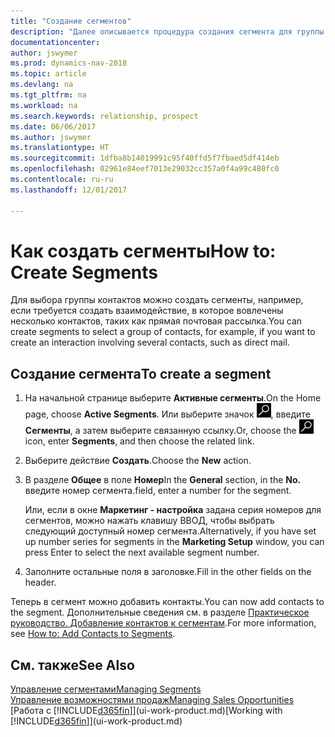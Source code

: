 ```yaml
---
title: "Создание сегментов"
description: "Далее описывается процедура создания сегмента для группы контактов в Dynamics NAV, например, чтобы обращаться к нескольким контактам с помощью прямой почтовой рассылки."
documentationcenter: 
author: jswymer
ms.prod: dynamics-nav-2018
ms.topic: article
ms.devlang: na
ms.tgt_pltfrm: na
ms.workload: na
ms.search.keywords: relationship, prospect
ms.date: 06/06/2017
ms.author: jswymer
ms.translationtype: HT
ms.sourcegitcommit: 1dfba8b14019991c95f40ffd5f7fbaed5df414eb
ms.openlocfilehash: 02961e84eef7013e29032cc357a0f4a99c480fc0
ms.contentlocale: ru-ru
ms.lasthandoff: 12/01/2017

---
```

# <a name="how-to-create-segments"></a><span data-ttu-id="a5aa1-103">Как создать сегменты</span><span class="sxs-lookup"><span data-stu-id="a5aa1-103">How to: Create Segments</span></span>
<span data-ttu-id="a5aa1-104">Для выбора группы контактов можно создать сегменты, например, если требуется создать взаимодействие, в которое вовлечены несколько контактов, таких как прямая почтовая рассылка.</span><span class="sxs-lookup"><span data-stu-id="a5aa1-104">You can create segments to select a group of contacts, for example, if you want to create an interaction involving several contacts, such as direct mail.</span></span>

## <a name="to-create-a-segment"></a><span data-ttu-id="a5aa1-105">Создание сегмента</span><span class="sxs-lookup"><span data-stu-id="a5aa1-105">To create a segment</span></span>
1. <span data-ttu-id="a5aa1-106">На начальной странице выберите **Активные сегменты**.</span><span class="sxs-lookup"><span data-stu-id="a5aa1-106">On the Home page, choose **Active Segments**.</span></span> <span data-ttu-id="a5aa1-107">Или выберите значок ![Поиск страницы или отчета](media/ui-search/search_small.png "Значок поиска страницы или отчета"), введите **Сегменты**, а затем выберите связанную ссылку.</span><span class="sxs-lookup"><span data-stu-id="a5aa1-107">Or, choose the ![Search for Page or Report](media/ui-search/search_small.png "Search for Page or Report icon") icon, enter **Segments**, and then choose the related link.</span></span>
2. <span data-ttu-id="a5aa1-108">Выберите действие **Создать**.</span><span class="sxs-lookup"><span data-stu-id="a5aa1-108">Choose the **New** action.</span></span>
3. <span data-ttu-id="a5aa1-109">В разделе **Общее** в поле **Номер**</span><span class="sxs-lookup"><span data-stu-id="a5aa1-109">In the **General** section, in the **No.**</span></span> <span data-ttu-id="a5aa1-110">введите номер сегмента.</span><span class="sxs-lookup"><span data-stu-id="a5aa1-110">field, enter a number for the segment.</span></span>

    <span data-ttu-id="a5aa1-111">Или, если в окне **Маркетинг - настройка** задана серия номеров для сегментов, можно нажать клавишу ВВОД, чтобы выбрать следующий доступный номер сегмента.</span><span class="sxs-lookup"><span data-stu-id="a5aa1-111">Alternatively, if you have set up number series for segments in the **Marketing Setup** window, you can press Enter to select the next available segment number.</span></span>
4. <span data-ttu-id="a5aa1-112">Заполните остальные поля в заголовке.</span><span class="sxs-lookup"><span data-stu-id="a5aa1-112">Fill in the other fields on the header.</span></span>

<span data-ttu-id="a5aa1-113">Теперь в сегмент можно добавить контакты.</span><span class="sxs-lookup"><span data-stu-id="a5aa1-113">You can now add contacts to the segment.</span></span> <span data-ttu-id="a5aa1-114">Дополнительные сведения см. в разделе [Практическое руководство. Добавление контактов к сегментам](marketing-add-contact-segment.md).</span><span class="sxs-lookup"><span data-stu-id="a5aa1-114">For more information, see [How to: Add Contacts to Segments](marketing-add-contact-segment.md).</span></span>

## <a name="see-also"></a><span data-ttu-id="a5aa1-115">См. также</span><span class="sxs-lookup"><span data-stu-id="a5aa1-115">See Also</span></span>
[<span data-ttu-id="a5aa1-116">Управление сегментами</span><span class="sxs-lookup"><span data-stu-id="a5aa1-116">Managing Segments</span></span>](marketing-segments.md)  
[<span data-ttu-id="a5aa1-117">Управление возможностями продаж</span><span class="sxs-lookup"><span data-stu-id="a5aa1-117">Managing Sales Opportunities</span></span>](marketing-manage-sales-opportunities.md)  
<span data-ttu-id="a5aa1-118">[Работа с [!INCLUDE[d365fin](includes/d365fin_md.md)]](ui-work-product.md)</span><span class="sxs-lookup"><span data-stu-id="a5aa1-118">[Working with [!INCLUDE[d365fin](includes/d365fin_md.md)]](ui-work-product.md)</span></span>  

